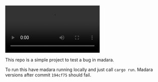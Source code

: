 ![](demo.mp4)

This repo is a simple project to test a bug in madara.

To run this have madara running locally and just call `cargo run`. Madara versions after commit `194cf75` should fail.